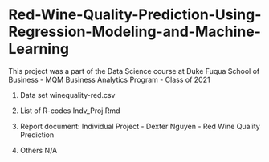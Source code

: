 # Red-Wine-Quality-Prediction-Using-Regression-Modeling-and-Machine-Learning
This project was a part of the Data Science course at Duke Fuqua School of Business - MQM Business Analytics Program - Class of 2021

1. Data set
winequality-red.csv

2. List of R-codes
Indv_Proj.Rmd

3. Report document:
Individual Project - Dexter Nguyen - Red Wine Quality Prediction

4. Others
N/A

